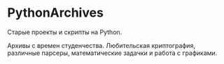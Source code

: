 # PythonArchives
Старые проекты и скрипты на Python.

Архивы с времен студенчества. Любительская криптография, различные парсеры, математические задачки и работа с графиками.
